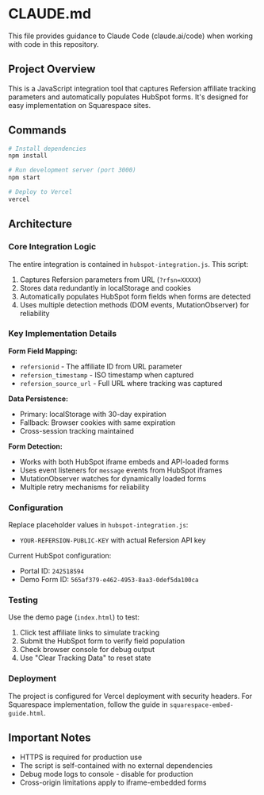 # CLAUDE.md

This file provides guidance to Claude Code (claude.ai/code) when working with code in this repository.

## Project Overview

This is a JavaScript integration tool that captures Refersion affiliate tracking parameters and automatically populates HubSpot forms. It's designed for easy implementation on Squarespace sites.

## Commands

```bash
# Install dependencies
npm install

# Run development server (port 3000)
npm start

# Deploy to Vercel
vercel
```

## Architecture

### Core Integration Logic
The entire integration is contained in `hubspot-integration.js`. This script:
1. Captures Refersion parameters from URL (`?rfsn=XXXXX`)
2. Stores data redundantly in localStorage and cookies
3. Automatically populates HubSpot form fields when forms are detected
4. Uses multiple detection methods (DOM events, MutationObserver) for reliability

### Key Implementation Details

**Form Field Mapping:**
- `refersionid` - The affiliate ID from URL parameter
- `refersion_timestamp` - ISO timestamp when captured
- `refersion_source_url` - Full URL where tracking was captured

**Data Persistence:**
- Primary: localStorage with 30-day expiration
- Fallback: Browser cookies with same expiration
- Cross-session tracking maintained

**Form Detection:**
- Works with both HubSpot iframe embeds and API-loaded forms
- Uses event listeners for `message` events from HubSpot iframes
- MutationObserver watches for dynamically loaded forms
- Multiple retry mechanisms for reliability

### Configuration

Replace placeholder values in `hubspot-integration.js`:
- `YOUR-REFERSION-PUBLIC-KEY` with actual Refersion API key

Current HubSpot configuration:
- Portal ID: `242518594`
- Demo Form ID: `565af379-e462-4953-8aa3-0def5da100ca`

### Testing

Use the demo page (`index.html`) to test:
1. Click test affiliate links to simulate tracking
2. Submit the HubSpot form to verify field population
3. Check browser console for debug output
4. Use "Clear Tracking Data" to reset state

### Deployment

The project is configured for Vercel deployment with security headers. For Squarespace implementation, follow the guide in `squarespace-embed-guide.html`.

## Important Notes

- HTTPS is required for production use
- The script is self-contained with no external dependencies
- Debug mode logs to console - disable for production
- Cross-origin limitations apply to iframe-embedded forms